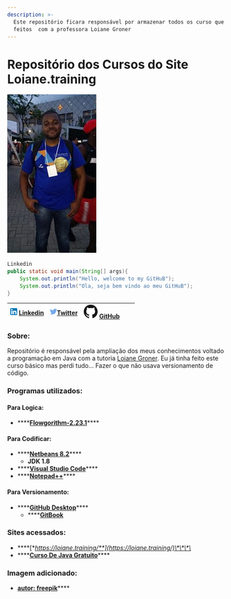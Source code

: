 ```yaml
---
description: >-
  Este repositório ficara responsável por armazenar todos os curso que sera 
  feitos  com a professora Loiane Groner
---
```


# Repositório dos Cursos do Site Loiane.training

![](.gitbook/assets/10610717_723738981035566_6227704356695997226_n.jpg)

```java
Linkedin 
public static void main(String[] args){
    System.out.println("Hello, welcome to my GitHuB");
    System.out.println("Ola, seja bem vindo ao meu GitHuB");
}
```

|  ![](.gitbook/assets/linkedin.png) [Linkedin](https://www.linkedin.com/in/carlos-eduardo-dos-s-figueiredo-76128837/_blank) | ![](.gitbook/assets/twitter.png)[Twitter](https://twitter.com/Carlao_Me_Ajuda) | ![](.gitbook/assets/github-mark-32px.png) [GitHub](https://github.com/carloseduardonit) |   |  |
| :--- | :--- | :--- | :--- | :--- |


### Sobre:

Repositório é responsável pela ampliação dos meus conhecimentos voltado a programação em Java com a tutoria [Loiane Groner](https://github.com/loiane).  Eu já tinha feito este curso básico mas perdi tudo... Fazer o que não usava versionamento de código. 

### Programas utilizados:

#### Para Logica:

* \*\*\*\*[**Flowgorithm-2.23.1**](http://www.flowgorithm.org/download/)\*\*\*\*

#### Para Codificar:

* \*\*\*\*[**Netbeans 8.2**](https://netbeans.org/downloads/8.2/rc/)\*\*\*\*
  * **JDK 1.8**
* \*\*\*\*[**Visual Studio Code**](https://code.visualstudio.com/download)\*\*\*\*
* \*\*\*\*[**Notepad++**](https://notepad-plus-plus.org/downloads/)\*\*\*\*

#### Para Versionamento:

* \*\*\*\*[**GitHub Desktop**](https://desktop.github.com/)\*\*\*\*
  * \*\*\*\*[**GitBook**](https://app.gitbook.com/)

### Sites acessados:

* \*\*\*\*[**https://loiane.training/**](https://loiane.training/)\*\*\*\*
* \*\*\*\*[**Curso De Java Gratuito**](https://www.youtube.com/playlist?list=PLGxZ4Rq3BOBq0KXHsp5J3PxyFaBIXVs3r)\*\*\*\*

### Imagem adicionado:

* [**autor: freepik**](https://www.flaticon.com/br/autores/freepik)\*\*\*\*



